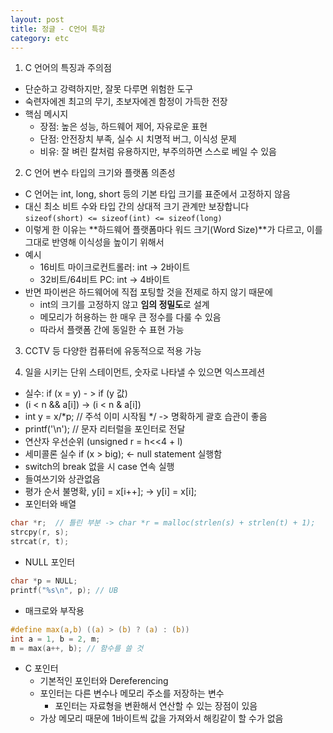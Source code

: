```yaml
---
layout: post
title: 정글 - C언어 특강
category: etc
---
```

1. C 언어의 특징과 주의점
- 단순하고 강력하지만, 잘못 다루면 위험한 도구
- 숙련자에겐 최고의 무기, 초보자에겐 함정이 가득한 전장
- 핵심 메시지
  - 장점: 높은 성능, 하드웨어 제어, 자유로운 표현
  - 단점: 안전장치 부족, 실수 시 치명적 버그, 이식성 문제
  - 비유: 잘 벼린 칼처럼 유용하지만, 부주의하면 스스로 베일 수 있음

2. C 언어 변수 타입의 크기와 플랫폼 의존성
- C 언어는 int, long, short 등의 기본 타입 크기를 표준에서 고정하지 않음
- 대신 최소 비트 수와 타입 간의 상대적 크기 관계만 보장합니다  
```sizeof(short) <= sizeof(int) <= sizeof(long)```
- 이렇게 한 이유는 **하드웨어 플랫폼마다 워드 크기(Word Size)**가 다르고, 이를 그대로 반영해
이식성을 높이기 위해서
- 예시
  - 16비트 마이크로컨트롤러: int -> 2바이트
  - 32비트/64비트 PC: int -> 4바이트
- 반면 파이썬은 하드웨어에 직접 포팅할 것을 전제로 하지 않기 때문에
  - int의 크기를 고정하지 않고 **임의 정밀도**로 설계
  - 메모리가 허용하는 한 매우 큰 정수를 다룰 수 있음
  - 따라서 플랫폼 간에 동일한 수 표현 가능

3. CCTV 등 다양한 컴퓨터에 유동적으로 적용 가능

4. 일을 시키는 단위 스테이먼트, 숫자로 나타낼 수 있으면 익스프레션
  - 실수: if (x = y) - > if (y 값)
  - (i < n && a[i]) -> (i < n & a[i])
  - int y = x/*p; // 주석 이미 시작됨 */ -> 명확하게 괄호 습관이 좋음
  - printf('\n'); // 문자 리터럴을 포인터로 전달
  - 연산자 우선순위 (unsigned r = h<<4 + l)
  - 세미콜론 실수 if (x > big); <- null statement 실행함
  - switch의 break 없을 시 case 연속 실행
  - 들여쓰기와 상관없음
  - 평가 순서 불명확, y[i] = x[i++]; -> y[i] = x[i];
  - 포인터와 배열
  ```c
  char *r;  // 틀린 부분 -> char *r = malloc(strlen(s) + strlen(t) + 1);
  strcpy(r, s);
  strcat(r, t);
  ```
  - NULL 포인터
  ```c
  char *p = NULL;
  printf("%s\n", p); // UB
  ```
  - 매크로와 부작용      
  ```c  
  #define max(a,b) ((a) > (b) ? (a) : (b))  
  int a = 1, b = 2, m;
  m = max(a++, b); // 함수를 쓸 것
  ```
  
- C 포인터
  - 기본적인 포인터와 Dereferencing
  - 포인터는 다른 변수나 메모리 주소를 저장하는 변수
    - 포인터는 자료형을 변환해서 연산할 수 있는 장점이 있음
  - 가상 메모리 때문에 1바이트씩 값을 가져와서 해킹같이 할 수가 없음